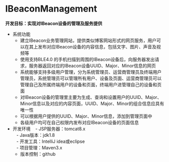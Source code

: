 # IBeaconManagement
**开发目标：实现对IBeacon设备的管理及服务提供**
<br>
- 系统功能
    - 建立IBeacon业务管理网站，提供类似博客网站形式的网页服务，用户可以在其上发布对应IBeacon设备的内容信息，包括文字、图片、声音及视频等
    - 使用支持BLE4.0 的手机扫描到周围的IBeacon设备后，向服务器发出请求，服务器返回对应的IBeacon设备UUID、Major、Minor信息的网页
    - 系统能够支持多级用户管理，分为系统管理员、运营商管理员及终端用户管理员，系统管理员可以管理所有用户、设备及页面、运营商管理员可以管理自己及所属终端用户的设备和页面，终端用户进管理自己的设备和页面
    - 对IBeacon设备的管理里主要为生成、查询和设置用户的UUID、Major、Minor信息以及对应的内容页面，UUID、Major、Minor的组合信息应具有唯一性
    - 可以根据用户提供的UUID、Major、Minor信息，添加到管理页面中
    - 各级用户均可在自己权限内发布对应IBeacon设备的页面信息
- 开发环境
    - JSP服务器：tomcat8.x<br>
    - Java版本：jdk1.8<br>
    - 开发工具：IntelliJ idea或eclipse<br>
    - 项目管理：Maven3.x<br>
    - 版本控制：github<br>

